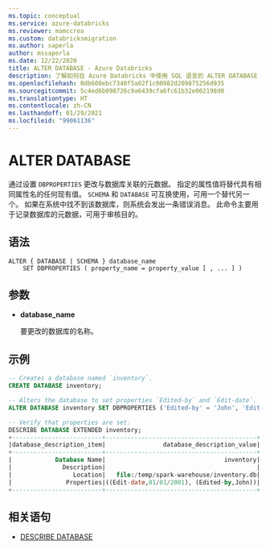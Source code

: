 ```yaml
---
ms.topic: conceptual
ms.service: azure-databricks
ms.reviewer: mamccrea
ms.custom: databricksmigration
ms.author: saperla
author: mssaperla
ms.date: 12/22/2020
title: ALTER DATABASE - Azure Databricks
description: 了解如何在 Azure Databricks 中使用 SQL 语言的 ALTER DATABASE 语法。
ms.openlocfilehash: 0db600ebc7340f5a02f1c00982d209875256d935
ms.sourcegitcommit: 5c4ed6b098726c9a6439cfa6fc61b32e062198d0
ms.translationtype: HT
ms.contentlocale: zh-CN
ms.lasthandoff: 01/29/2021
ms.locfileid: "99061136"
---
```

# <a name="alter-database"></a>ALTER DATABASE

通过设置 ``DBPROPERTIES`` 更改与数据库关联的元数据。 指定的属性值将替代具有相同属性名的任何现有值。 ``SCHEMA`` 和 ``DATABASE`` 可互换使用，可用一个替代另一个。 如果在系统中找不到该数据库，则系统会发出一条错误消息。 此命令主要用于记录数据库的元数据，可用于审核目的。

## <a name="syntax"></a>语法

```
ALTER { DATABASE | SCHEMA } database_name
    SET DBPROPERTIES ( property_name = property_value [ , ... ] )
```

## <a name="parameters"></a>参数

* **database_name**

  要更改的数据库的名称。

## <a name="examples"></a>示例

```sql
-- Creates a database named `inventory`.
CREATE DATABASE inventory;

-- Alters the database to set properties `Edited-by` and `Edit-date`.
ALTER DATABASE inventory SET DBPROPERTIES ('Edited-by' = 'John', 'Edit-date' = '01/01/2001');

-- Verify that properties are set.
DESCRIBE DATABASE EXTENDED inventory;
+-------------------------+------------------------------------------+
|database_description_item|                database_description_value|
+-------------------------+------------------------------------------+
|            Database Name|                                 inventory|
|              Description|                                          |
|                 Location|   file:/temp/spark-warehouse/inventory.db|
|               Properties|((Edit-date,01/01/2001), (Edited-by,John))|
+-------------------------+------------------------------------------+
```

## <a name="related-statements"></a>相关语句

* [DESCRIBE DATABASE](sql-ref-syntax-aux-describe-database.md)